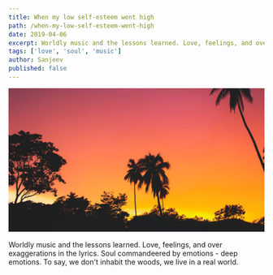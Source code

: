 ```yaml
---
title: When my low self-esteem went high
path: /when-my-low-self-esteem-went-high
date: 2019-04-06
excerpt: Worldly music and the lessons learned. Love, feelings, and over exaggerations in the lyrics. Soul commandeered by emotions - deep emotions.
tags: ['love', 'soul', 'music']
author: Sanjeev
published: false
---
```


![background](./images/blog_bg_2.jpg)

Worldly music and the lessons learned. Love, feelings, and over exaggerations in the lyrics. Soul commandeered by emotions - deep emotions. To say, we don't inhabit the woods, we live in a real world.
